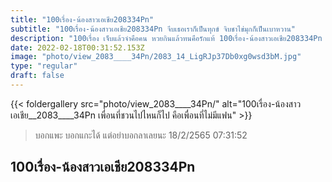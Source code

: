 ```yaml
---
title: "100เรื่อง-น้องสาวเอเชีย208334Pn"
subtitle: "100เรื่อง-น้องสาวเอเชีย208334Pn จีบเธอเราก็เป็นทุกข์ จิบชาไข่มุกก็เป็นเบาหวาน"
description: "100เรื่อง เจ็บแล้วจำคือคน หวยกินแล้วทนคือรักแท้ 100เรื่อง-น้องสาวเอเชีย208334Pn 18/2/2565 07:31:52"
date: 2022-02-18T00:31:52.153Z
image: "photo/view_2083____34Pn/2083_14_LigRJp37Db0xg0wsd3bM.jpg"
type: "regular"
draft: false
---
```


{{< foldergallery src="photo/view_2083____34Pn/" alt="100เรื่อง-น้องสาวเอเชีย__2083____34Pn เพื่อนที่ชวนไปไหนก็ไป คือเพื่อนที่ไม่มีแฟน" >}}


> บอกแพะ บอกแกะได้ แต่อย่าบอกลาเลยนะ 18/2/2565 07:31:52

## 100เรื่อง-น้องสาวเอเชีย208334Pn
